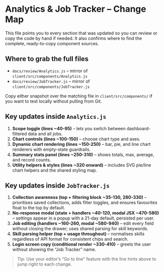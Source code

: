 # Analytics & Job Tracker – Change Map

This file points you to every section that was updated so you can review or copy the code by hand if needed. It also confirms where to find the complete, ready-to-copy component sources.

## Where to grab the full files
- `docs/review/Analytics.js` – mirror of `client/src/components/Analytics.js`
- `docs/review/JobTracker.js` – mirror of `client/src/components/JobTracker.js`

Copy either snapshot over the matching file in `client/src/components/` if you want to test locally without pulling from Git.

## Key updates inside `Analytics.js`
1. **Scope toggle (lines ~40-95)** – lets you switch between dashboard-filtered data and all jobs.
2. **Chart controls (lines ~100-150)** – choose chart type and axes.
3. **Dynamic chart rendering (lines ~150-250)** – bar, pie, and line chart renderers with empty-state guardrails.
4. **Summary stats panel (lines ~250-310)** – shows totals, max, average, and record counts.
5. **Utility helpers & styles (lines ~320 onward)** – includes SVG pie/line chart helpers and the shared styling map.

## Key updates inside `JobTracker.js`
1. **Collection awareness (top + filtering block ~35-130, 280-330)** – prioritises saved collections, adds filter toggles, and ensures favourites float to the top by default.
2. **No-response modal (state + handlers ~40-120, modal JSX ~470-580)** – settings appear in a popup with a 21-day default, persisted per user.
3. **Job editing (handlers ~160-260, modal ~580-940)** – edit every field without closing the drawer; uses shared parsing for skill keywords.
4. **Skill parsing helper (top + usage throughout)** – normalises skills regardless of API format for consistent chips and search.
5. **Login screen copy (conditional render ~330-410)** – greets the user without showing the “Job Tracker” name.

> Tip: Use your editor’s “Go to line” feature with the line hints above to jump right to each change.
